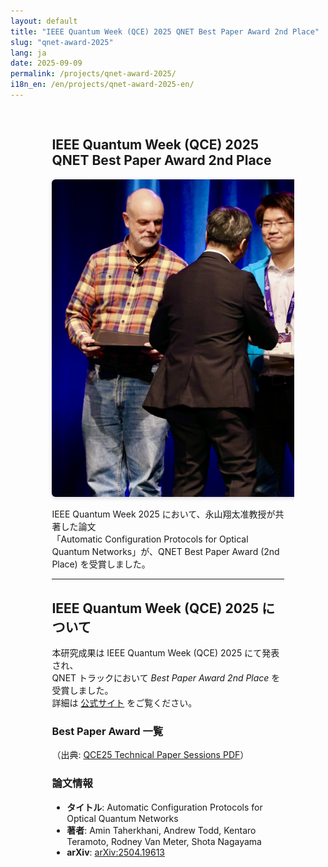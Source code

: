 ```yaml
---
layout: default
title: "IEEE Quantum Week (QCE) 2025 QNET Best Paper Award 2nd Place"
slug: "qnet-award-2025"
lang: ja
date: 2025-09-09
permalink: /projects/qnet-award-2025/
i18n_en: /en/projects/qnet-award-2025-en/
---
```


<div class="news-article" markdown="1" style="padding:1rem; margin:0 auto; max-width:80%; width:80%; box-sizing:border-box; overflow-x:hidden;">

## IEEE Quantum Week (QCE) 2025 QNET Best Paper Award 2nd Place

<div style="text-align:center">
  <img src="/assets/img/news/award-2ndplace.jpg" alt="受賞写真" style="max-width: 500px; height: auto; border-radius: 6px; box-shadow: 0 2px 6px rgba(0,0,0,.15);" />
</div>

IEEE Quantum Week 2025 において、永山翔太准教授が共著した論文  
「Automatic Configuration Protocols for Optical Quantum Networks」が、QNET Best Paper Award (2nd Place) を受賞しました。

<hr>

## IEEE Quantum Week (QCE) 2025 について

本研究成果は IEEE Quantum Week (QCE) 2025 にて発表され、  
QNET トラックにおいて *Best Paper Award 2nd Place* を受賞しました。  
詳細は [公式サイト](https://qce.quantum.ieee.org/2025/) をご覧ください。

### Best Paper Award 一覧
（出典: [QCE25 Technical Paper Sessions PDF](https://qce.quantum.ieee.org/2025/wp-content/uploads/sites/12/2025/09/QCE25-Technical-Paper-Sessions.pdf)）

### 論文情報
- **タイトル**: Automatic Configuration Protocols for Optical Quantum Networks  
- **著者**: Amin Taherkhani, Andrew Todd, Kentaro Teramoto, Rodney Van Meter, Shota Nagayama  
- **arXiv**: [arXiv:2504.19613](https://arxiv.org/abs/2504.19613)

</div>